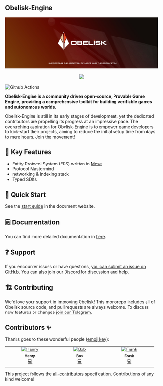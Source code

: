 ## Obelisk-Engine

<div align="center">
  <img src="assets/obelisk-full.jpeg">
</div>
<div align="center">
<br />
<!-- markdownlint-restore -->

<a href="https://twitter.com/0xObeliskLabs">
<img src="https://img.shields.io/twitter/follow/0xObeliskLabs?style=social"/>
</a>
<a href="https://github.com/0xobelisk/obelisk-engine">

[//]: # (<img src="https://img.shields.io/github/stars/0xobelisk/obelisk-engine?style=social"/>)
</a>
</div>

![Github Actions][gha-badge] 

[gha-badge]: https://img.shields.io/github/actions/workflow/status/dojoengine/dojo/ci.yml?branch=main

**Obelisk-Engine is a community driven open-source, Provable Game Engine, providing a comprehensive toolkit for building verifiable games and autonomous worlds.**

Obelisk-Engine is still in its early stages of development, yet the dedicated contributors are propelling its progress at an impressive pace. The overarching aspiration for Obelisk-Engine is to empower game developers to kick-start their projects, aiming to reduce the initial setup time from days to mere hours. Join the movement!

## 🔑 Key Features
- Entity Protocol System (EPS) written in [Move](https://move-language.github.io/move/)
- Protocol Mastermind
- networking & indexing stack
- Typed SDKs

## 🚀 Quick Start
See the [start guide](https://obelisk.build/pack/docs/quick-start) in the document website.


## 🗒️ Documentation

You can find more detailed documentation in [here](https://obelisk.build/pack/docs).

## ❓ Support

If you encounter issues or have questions, [you can submit an issue on GitHub](https://github.com/0xobelisk/obelisk-engine/issues). You can also join our Discord for discussion and help.

## 🏗️ Contributing

We'd love your support in improving Obelisk! This monorepo includes all of Obelisk source code, and pull requests are always welcome. To discuss new features or changes [join our Telegram](https://t.me/+0_98p03Fbv1hNzY1).

## Contributors ✨

Thanks goes to these wonderful people ([emoji key](https://allcontributors.org/docs/en/emoji-key)):

<!-- ALL-CONTRIBUTORS-LIST:START - Do not remove or modify this section -->
<!-- prettier-ignore-start -->
<!-- markdownlint-disable -->
<table>
  <tbody>
    <tr>
      <td align="center" valign="top" width="14.28%"><a href="https://github.com/Zombieliu"><img src="https://avatars.githubusercontent.com/u/50917820?v=4?s=100" width="100px;" alt="Henry"/><br /><sub><b>Henry</b></sub></a><br /><a href="https://github.com/0xobelisk/obelisk-engine/commits?author=Zombieliu" title="Code">💻</a></td>
      <td align="center" valign="top" width="14.28%"><a href="https://github.com/web3olalala"><img src="https://avatars.githubusercontent.com/u/111047493?v=4?s=100" width="100px;" alt="Bob"/><br /><sub><b>Bob</b></sub></a><br /><a href="https://github.com/0xobelisk/obelisk-engine/commits?author=web3olalala" title="Code">💻</a></td>
      <td align="center" valign="top" width="14.28%"><a href="https://github.com/vladilen11"><img src="https://avatars.githubusercontent.com/u/125375292?v=4?s=100" width="100px;" alt="Frank"/><br /><sub><b>Frank</b></sub></a><br /><a href="https://github.com/0xobelisk/obelisk-engine/commits?author=vladilen11" title="Code">💻</a></td>
    </tr>
  </tbody>
</table>

<!-- markdownlint-restore -->
<!-- prettier-ignore-end -->

<!-- ALL-CONTRIBUTORS-LIST:END -->

This project follows the
[all-contributors](https://github.com/all-contributors/all-contributors)
specification. Contributions of any kind welcome!
